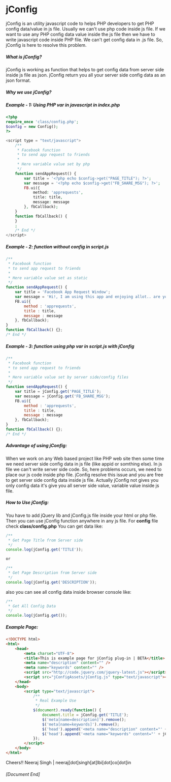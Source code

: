 jConfig
=======

jConfig is an utility javascript code to helps PHP developers to get PHP config data/value in js file. Usually  we can't use php code inside js file. If we want to use any PHP config data value inside the js file then we have to write javascript code inside PHP file.
We can't get config data in .js file. So, jConfig is here to resolve this problem.


<h5>What is jConfig?</h5>

jConfig is working as function that helps to get config data from server side inside js file as json. jConfig return you all your server side config data as an json format.


<h5>Why we use jConfig?</h5>

##### Example - 1: Using PHP var in javascript in index.php

```php
<?php
require_once 'class/config.php';
$config = new Config();
?>

<script type = "text/javascript">
    /**
     * Facebook function 
     * to send app request to friends
     *
     * Here variable value set by php
     */
    function sendAppRequest() {
        var title = '<?php echo $config->get("PAGE_TITLE"); ?>';
        var message = '<?php echo $config->get("FB_SHARE_MSG"); ?>';
        FB.ui({
            method: 'apprequests',
            title: title,
            message: message
        }, fbCallback);
    }
    function fbCallback() {
    }
    ;
    /* End */
</script>
```

##### Example - 2: function without config in script.js

```javascript
/**
 * Facebook function 
 * to send app request to friends
 *
 * Here variable value set as static
 */
function sendAppRequest() {
	var title = 'Facebook App Request Window';
	var message = 'Hi!, I am using this app and enjoying allot.. are you';   
    FB.ui({
        method : 'apprequests',
        title : title,
        message : message
    }, fbCallback);
}
function fbCallback() {};
/* End */
```

##### Example - 3: function using php var in script.js with jConfig

```javascript
/**
 * Facebook function 
 * to send app request to friends
 *
 * Here variable value set by server side/config files
 */
function sendAppRequest() {
	var title = jConfig.get('PAGE_TITLE');
	var message = jConfig.get('FB_SHARE_MSG');   
    FB.ui({
        method : 'apprequests',
        title : title,
        message : message
    }, fbCallback);
}
function fbCallback() {};
/* End */
```


<h5>Advantage of using jConfig:</h5>

When we work on any Web based project like PHP web site then some time we need server side config data in js file (like appid or somthing else). In js file we can't write server side code. So, here problems occurs, we need to place our js code inside php file. jConfig resolve this issue and you are free to get server side config data inside js file. Actually jConfig not gives you only config data it's give you all server side value, variable value inside js file.


<h5>How to Use jConfig:</h5>

You have to add jQuery lib and jConfig.js file inside your html or php file. Then you can use jConfig function anywhere in any js file. For <b>config</b> file check <b>class/config.php</b>
You can get data like:

```javascript
/**
 * Get Page Title from Server side
 */
console.log(jConfig.get('TITLE'));

or

/**
 * Get Page Description from Server side
 */
console.log(jConfig.get('DESCRIPTION'));
```
also you can see all config data inside browser console like:

```javascript
/**
 * Get All Config Data 
 */
console.log(jConfig.get());
```

<h5>Example Page:</h5>

```html
<!DOCTYPE html>
<html>
    <head>
        <meta charset="UTF-8">
        <title>This is example page for jConfig plug-in | BETA</title>
        <meta name="description" content="" />
        <meta name="keywords" content="" />
        <script src="http://code.jquery.com/jquery-latest.js"></script>
        <script src="jConfigAssets/jConfig.js" type="text/javascript"></script>
    </head>
    <body>
        <script type="text/javascript">
            /**
             * Real Example Use
             */
            $(document).ready(function() {
                document.title = jConfig.get('TITLE');
                $('meta[name=description]').remove();
                $('meta[name=keywords]').remove();
                $('head').append('<meta name="description" content="' + jConfig.get('DESCRIPTION') + '">');
                $('head').append('<meta name="keywords" content="' + jConfig.get('KEYWORDS') + '">');
            });
        </script>
    </body>
</html>
```

Cheers!!
Neeraj Singh | neeraj[dot]singh[at]lbi[dot]co[dot]in
<h6>[Document End]</h6>
